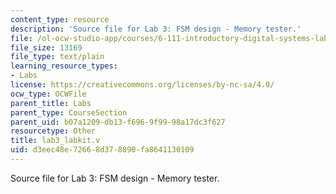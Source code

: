 ```yaml
---
content_type: resource
description: 'Source file for Lab 3: FSM design - Memory tester.'
file: /ol-ocw-studio-app/courses/6-111-introductory-digital-systems-laboratory-spring-2006/d3eec48e72668d378890fa8641130109_lab3_labkit.v
file_size: 13169
file_type: text/plain
learning_resource_types:
- Labs
license: https://creativecommons.org/licenses/by-nc-sa/4.0/
ocw_type: OCWFile
parent_title: Labs
parent_type: CourseSection
parent_uid: b07a1209-db13-f696-9f99-98a17dc3f627
resourcetype: Other
title: lab3_labkit.v
uid: d3eec48e-7266-8d37-8890-fa8641130109
---
```

Source file for Lab 3: FSM design - Memory tester.